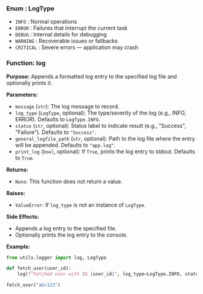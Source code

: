 ### Enum : LogType

- `INFO` : Normal operations
- `ERROR` : Failures that interrupt the current task
- `DEBUG` : Internal details for debugging
- `WARNING` : Recoverable issues or fallbacks
- `CRITICAL` : Severe errors — application may crash


### Function: log

**Purpose:** Appends a formatted log entry to the specified log file and optionally prints it.

**Parameters:**
- `message` (`str`): The log message to record.
- `log_type` (`LogType`, optional): The type/severity of the log (e.g., INFO, ERROR). Defaults to `LogType.INFO`.
- `status` (`str`, optional): Status label to indicate result (e.g., "Success", "Failure"). Defaults to `"Success"`.
- `general_logfile_path` (`str`, optional): Path to the log file where the entry will be appended. Defaults to `"app.log"`.
- `print_log` (`bool`, optional): If `True`, prints the log entry to stdout. Defaults to `True`.

**Returns:**
- `None`: This function does not return a value.

**Raises:**
- `ValueError`: If `log_type` is not an instance of `LogType`.

**Side Effects:**
- Appends a log entry to the specified file.
- Optionally prints the log entry to the console.

**Example:**
```python
from utils.logger import log, LogType

def fetch_user(user_id):
    log(f"Fetched user with ID {user_id}", log_type=LogType.INFO, status="Success", general_logfile_path="app.log")

fetch_user("abc123")
